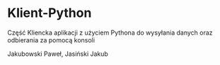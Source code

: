 # Klient-Python
Część Kliencka aplikacji z użyciem Pythona do wysyłania danych oraz odbierania za pomocą konsoli

Jakubowski Paweł, Jasiński Jakub
